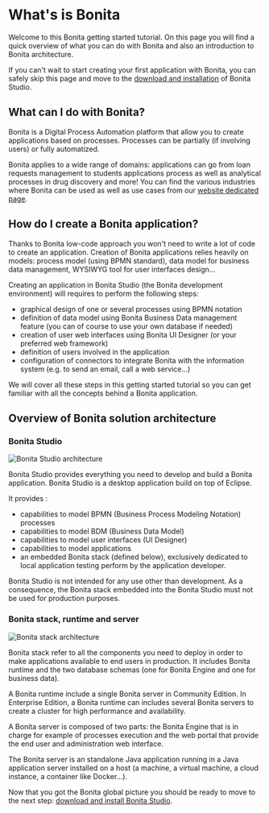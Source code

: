 # What's is Bonita

Welcome to this Bonita getting started tutorial. On this page you will find a quick overview of what you can do with Bonita and also an introduction to Bonita architecture.

If you can't wait to start creating your first application with Bonita, you can safely skip this page and move to the [download and installation](bonita-studio-download-installation.md) of Bonita Studio.

## What can I do with Bonita?

Bonita is a Digital Process Automation platform that allow you to create applications based on processes. Processes can be  partially (if involving users) or fully automatized.

Bonita applies to a wide range of domains: applications can go from loan requests management to students applications process as well as analytical processes in drug discovery and more! You can find the various industries where Bonita can be used as well as use cases from our [website dedicated page](https://www.bonitasoft.com/industries).

## How do I create a Bonita application?

Thanks to Bonita low-code approach you won't need to write a lot of code to create an application. Creation of Bonita applications relies heavily on models: process model (using BPMN standard), data model for business data management, WYSIWYG tool for user interfaces design...

Creating an application in Bonita Studio (the Bonita development environment) will requires to perform the following steps:
- graphical design of one or several processes using BPMN notation
- definition of data model using Bonita Business Data management feature (you can of course to use your own database if needed)
- creation of user web interfaces using Bonita UI Designer (or your preferred web framework)
- definition of users involved in the application
- configuration of connectors to integrate Bonita with the information system (e.g. to send an email, call a web service...)

We will cover all these steps in this getting started tutorial so you can get familiar with all the concepts behind a Bonita application.

## Overview of Bonita solution architecture

### Bonita Studio

![Bonita Studio architecture](images/getting-started-tutorial/what-is-bonita/architecture-bonita-studio.png)

Bonita Studio provides everything you need to develop and build a Bonita application. Bonita Studio is a desktop application build on top of Eclipse.

It provides :
- capabilities to model BPMN (Business Process Modeling Notation) processes
- capabilities to model BDM (Business Data Model)
- capabilities to model user interfaces (UI Designer)
- capabilities to model applications
- an embedded Bonita stack (defined below), exclusively dedicated to local application testing perform by the application developer.

Bonita Studio is not intended for any use other than development. As a consequence, the Bonita stack embedded into the Bonita Studio must not be used for production purposes.

### Bonita stack, runtime and server

![Bonita stack architecture](images/getting-started-tutorial/what-is-bonita/architecture-bonita-stack.png)

Bonita stack refer to all the components you need to deploy in order to make applications available to end users in production. It includes Bonita runtime and the two database schemas (one for Bonita Engine and one for business data).

A Bonita runtime include a single Bonita server in Community Edition. In Enterprise Edition, a Bonita runtime can includes several Bonita servers to create a cluster for high performance and availability.

A Bonita server is composed of two parts: the Bonita Engine that is in charge for example of processes execution and the web portal that provide the end user and administration web interface.

The Bonita server is an standalone Java application running in a Java application server installed on a host (a machine, a virtual machine, a cloud instance, a container like Docker…).

Now that you got the Bonita global picture you should be ready to move to the next step: [download and install Bonita Studio](bonita-studio-download-installation.md).


